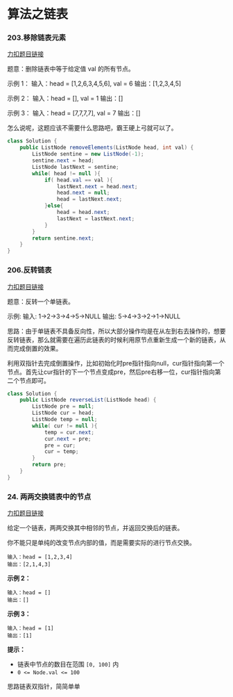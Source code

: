 # 算法之链表

### 203.移除链表元素

[力扣题目链接](https://leetcode.cn/problems/remove-linked-list-elements/)

题意：删除链表中等于给定值 val 的所有节点。

示例 1：
输入：head = [1,2,6,3,4,5,6], val = 6
输出：[1,2,3,4,5]

示例 2：
输入：head = [], val = 1
输出：[]

示例 3：
输入：head = [7,7,7,7], val = 7
输出：[]

怎么说呢，这题应该不需要什么思路吧，霸王硬上弓就可以了。

```java
class Solution {
    public ListNode removeElements(ListNode head, int val) {
        ListNode sentine = new ListNode(-1);
        sentine.next = head;
        ListNode lastNext = sentine;
        while( head != null ){
            if( head.val == val ){
                lastNext.next = head.next;
                head.next = null;
                head = lastNext.next;
            }else{
                head = head.next;
                lastNext = lastNext.next;
            }
        }
        return sentine.next;
    }
}
```



###  206.反转链表

[力扣题目链接](https://leetcode.cn/problems/reverse-linked-list/)

题意：反转一个单链表。

示例: 输入: 1->2->3->4->5->NULL 输出: 5->4->3->2->1->NULL

思路：由于单链表不具备反向性，所以大部分操作均是在从左到右去操作的，想要反转链表，那么就需要在遍历此链表的时候利用原节点重新生成一个新的链表，从而完成倒置的效果。

利用双指针去完成倒置操作，比如初始化时pre指针指向null，cur指针指向第一个节点。首先让cur指针的下一个节点变成pre，然后pre右移一位，cur指针指向第二个节点即可。

```java
class Solution {
    public ListNode reverseList(ListNode head) {
        ListNode pre = null;
        ListNode cur = head;
        ListNode temp = null;
        while( cur != null ){
            temp = cur.next;
            cur.next = pre;
            pre = cur;
            cur = temp;
        }
        return pre;
    }
}
```



### 24. 两两交换链表中的节点

[力扣题目链接](https://leetcode.cn/problems/swap-nodes-in-pairs/)

给定一个链表，两两交换其中相邻的节点，并返回交换后的链表。

你不能只是单纯的改变节点内部的值，而是需要实际的进行节点交换。

```
输入：head = [1,2,3,4]
输出：[2,1,4,3]
```

**示例 2：**

```
输入：head = []
输出：[]
```

**示例 3：**

```
输入：head = [1]
输出：[1]
```



**提示：**

- 链表中节点的数目在范围 `[0, 100]` 内
- `0 <= Node.val <= 100`

思路链表双指针，简简单单


